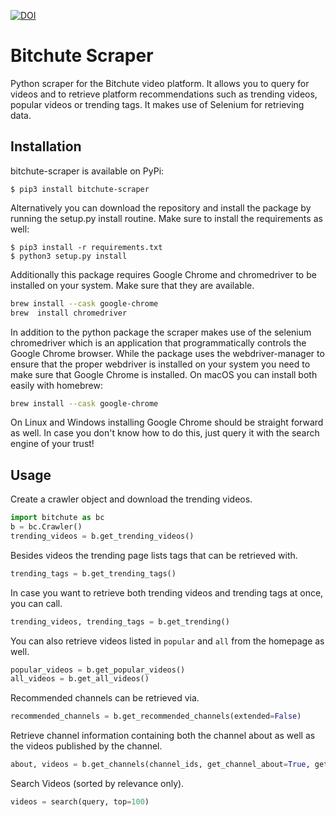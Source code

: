 [![DOI](https://zenodo.org/badge/DOI/10.5281/zenodo.5539420.svg)](https://doi.org/10.5281/zenodo.5539420)

# Bitchute Scraper

Python scraper for the Bitchute video platform. It allows you to query for videos and to retrieve platform recommendations such as trending videos, popular videos or trending tags. It makes use of Selenium for retrieving data.

## Installation

bitchute-scraper is available on PyPi:

```Shell
$ pip3 install bitchute-scraper
```

Alternatively you can download the repository and install the package by running the setup.py install routine. Make sure to install the requirements as well:

```Shell
$ pip3 install -r requirements.txt
$ python3 setup.py install
```

Additionally this package requires Google Chrome and chromedriver to be installed on your system. Make sure that they are available.

``` bash
brew install --cask google-chrome
brew  install chromedriver
```

In addition to the python package the scraper makes use of the selenium chromedriver which is an application that programmatically controls the Google Chrome browser. While the package uses the webdriver-manager to ensure that the proper webdriver is installed on your system you need to make sure that Google Chrome is installed. On macOS you can install both easily with homebrew:

``` bash
brew install --cask google-chrome
```

On Linux and Windows installing Google Chrome should be straight forward as well. In case you don't know how to do this, just query it with the search engine of your trust!


## Usage

Create a crawler object and download the trending videos.

```Python
import bitchute as bc
b = bc.Crawler()        
trending_videos = b.get_trending_videos()
```

Besides videos the trending page lists tags that can be retrieved with.

```Python
trending_tags = b.get_trending_tags()
```

In case you want to retrieve both trending videos and trending tags at once, you can call.

```Python
trending_videos, trending_tags = b.get_trending()
```

You can also retrieve videos listed in ```popular``` and ```all``` from the homepage as well. 

```Python
popular_videos = b.get_popular_videos()
all_videos = b.get_all_videos()
```

Recommended channels can be retrieved via.

```Python
recommended_channels = b.get_recommended_channels(extended=False)
```

Retrieve channel information containing both the channel about as well as the videos published by the channel.

```Python
about, videos = b.get_channels(channel_ids, get_channel_about=True, get_channel_videos=True)
```

Search Videos (sorted by relevance only).

```Python
videos = search(query, top=100)
```